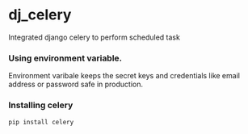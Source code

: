 # dj_celery
Integrated django celery to perform scheduled task

### Using environment variable.
Environment varibale keeps the secret keys and credentials like email address or password safe in production.

### Installing celery
```
pip install celery
```